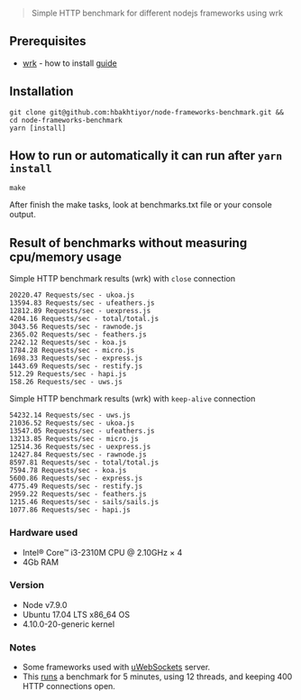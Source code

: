 > Simple HTTP benchmark for different nodejs frameworks using wrk

## Prerequisites

* [wrk](https://github.com/wg/wrk) - how to install [guide](https://github.com/wg/wrk/wiki/Installing-Wrk-on-Linux)

## Installation

```shell
git clone git@github.com:hbakhtiyor/node-frameworks-benchmark.git && cd node-frameworks-benchmark
yarn [install]
```

## How to run or automatically it can run after `yarn install`

```
make
```

After finish the make tasks, look at benchmarks.txt file or your console output.

## Result of benchmarks without measuring cpu/memory usage

Simple HTTP benchmark results (wrk) with `close` connection

```
20220.47 Requests/sec - ukoa.js
13594.83 Requests/sec - ufeathers.js
12812.89 Requests/sec - uexpress.js
4204.16 Requests/sec - total/total.js
3043.56 Requests/sec - rawnode.js
2365.02 Requests/sec - feathers.js
2242.12 Requests/sec - koa.js
1784.28 Requests/sec - micro.js
1698.33 Requests/sec - express.js
1443.69 Requests/sec - restify.js
512.29 Requests/sec - hapi.js
158.26 Requests/sec - uws.js
```

Simple HTTP benchmark results (wrk) with `keep-alive` connection

```
54232.14 Requests/sec - uws.js
21036.52 Requests/sec - ukoa.js
13547.05 Requests/sec - ufeathers.js
13213.85 Requests/sec - micro.js
12514.36 Requests/sec - uexpress.js
12427.84 Requests/sec - rawnode.js
8597.81 Requests/sec - total/total.js
7594.78 Requests/sec - koa.js
5600.86 Requests/sec - express.js
4775.49 Requests/sec - restify.js
2959.22 Requests/sec - feathers.js
1215.46 Requests/sec - sails/sails.js
1077.86 Requests/sec - hapi.js
```

### Hardware used

* Intel® Core™ i3-2310M CPU @ 2.10GHz × 4
* 4Gb RAM

### Version

* Node v7.9.0
* Ubuntu 17.04 LTS x86_64 OS
* 4.10.0-20-generic kernel

### Notes

* Some frameworks used with [uWebSockets](https://github.com/uWebSockets/uWebSockets) server.
* This [runs](https://github.com/hbakhtiyor/node-frameworks-benchmark/blob/master/run#L9-L12) a benchmark for 5 minutes, using 12 threads, and keeping 400 HTTP connections open.

